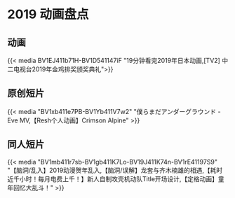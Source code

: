 # 2019 动画盘点



## 动画

{{< media BV1EJ411b71H-BV1D541147iF 
"19分钟看完2019年日本动画,[TV2] 中二电视台2019年金鸡排奖颁奖典礼">}}

## 原创短片

{{< media "BV1xb411e7PB-BV1Yb411V7w2" 
"僕らまだアンダーグラウンド - Eve MV,【Resh个人动画】Crimson Alpine" >}}


## 同人短片

{{< media "BV1mb411r7sb-BV1gb411K7Lo-BV19J411K74n-BV1rE41197S9" 
"【脑洞/乱入】2019动漫贺年乱入,【脑洞/误解】龙套与齐木楠雄的相遇,【耗时近千小时！每月电费上千！】新人自制攻壳机动队Title开场设计,【定格动画】童年回忆大乱斗！" >}}
